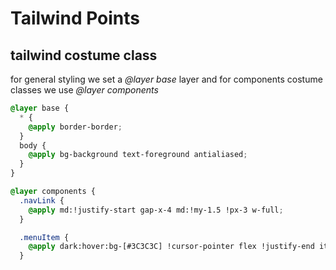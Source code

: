 # Tailwind Points

## tailwind costume class

for general styling we set a _@layer base_ layer and for components costume classes we use _@layer components_


```CSS
@layer base {
  * {
    @apply border-border;
  }
  body {
    @apply bg-background text-foreground antialiased;
  }
}

@layer components {
  .navLink {
    @apply md:!justify-start gap-x-4 md:!my-1.5 !px-3 w-full;
  }

  .menuItem {
    @apply dark:hover:bg-[#3C3C3C] !cursor-pointer flex !justify-end items-center gap-x-4 !px-4 !py-3.5 !m-1.5 !rounded-lg font-medium;
  }
```